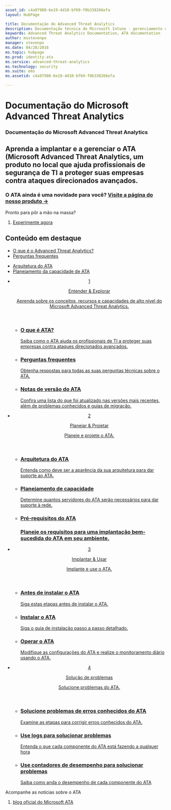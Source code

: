```yaml
---
asset_id: c4a97980-6e19-4d10-bf69-f0b338266efa
layout: HubPage

title: Documentação do Advanced Threat Analytics
description: Documentação técnica do Microsoft Intune - gerenciamento de dispositivos móveis e aplicativos
keywords: Advanced Threat Analytics Documentation, ATA documentation
author: msstevenpo
manager: stevenpo
ms.date: 04/28/2016
ms.topic: hubpage
ms.prod: identity-ata
ms.service: advanced-threat-analytics
ms.technology: security
ms.suite: ems
ms.assetid: c4a97980-6e19-4d10-bf69-f0b338266efa

---
```

# Documentação do Microsoft Advanced Threat Analytics
<article id="main">
    <section id="hero-content">
      <h1>Documentação do Microsoft Advanced Threat Analytics</h1>
      <h2>Aprenda a implantar e a gerenciar o ATA (Microsoft Advanced Threat Analytics, um produto no local que ajuda profissionais de segurança de TI a proteger suas empresas contra ataques direcionados avançados.</h2>
      <h3>O ATA ainda é uma novidade para você? <a href="http://go.microsoft.com/fwlink/?LinkId=816859" target="_blank">Visite a página do nosso produto &rarr;</a></h3>
    </section>
    <aside class="alert section-border">
      <p>Pronto para pôr a mão na massa?</p>
      <ol class="action-list">
        <li><a href="https://www.microsoft.com/evalcenter/evaluate-microsoft-advanced-threat-analytics" target="_blank" class="button-bordered button-translucent">Experimente agora</a></li>
      </ol>
    </aside>
    <section id="featured" class="container">
      <h2 class="section-heading"><span class="icon icon-warning"></span> Conteúdo em destaque</h2>
      <div class="features row">
        <ul class="column column-half">
          <li><a href="/advanced-threat-analytics/understand-explore/what-is-ata">O que é o Advanced Threat Analytics?</a></li>
          <li><a href="/advanced-threat-analytics/understand-explore/ata-technical-faq">Perguntas frequentes</a></li>
        </ul>
        <ul class="column column-half">
          <li><a href="/advanced-threat-analytics/plan-design/ata-architecture">Arquitetura do ATA</a></li>
          <li><a href="/advanced-threat-analytics/plan-design/ata-capacity-planning">Planejamento da capacidade de ATA</a></li>        </ul>
      </div>
    </section>
    <div id="journeys">
      <section class="container">
        <ul class="journeys-list">
          <li class="journey-step">
            <header class="journey-step-header row">
              <a href="/advanced-threat-analytics/understand-explore/what-is-ata">
                <div class="title column-third">
                  <span class="step-number">1</span>
                  <p>Entender &amp; Explorar</p>
                </div>
                <p class="description column-two-thirds">Aprenda sobre os conceitos, recursos e capacidades de alto nível do Microsoft Advanced Threat Analytics.
                </p>
              </a>
            </header>
            <section class="journey-step-elements content">
              <ul class="row">
                <li class="column-third">
                  <a href="/advanced-threat-analytics/understand-explore/what-is-ata">
                    <h3>O que é ATA?</h3>
                    <p>Saiba como o ATA ajuda os profissionais de TI a proteger suas empresas contra ataques direcionados avançados.</p>
                  </a>
                </li>
                <li class="column-third">
                  <a href="/advanced-threat-analytics/understand-explore/ata-technical-faq">
                    <h3>Perguntas frequentes</h3>
                    <p>Obtenha respostas para todas as suas perguntas técnicas sobre o ATA.</p>
                  </a>
                </li>
                <li class="column-third">
                  <a href="/advanced-threat-analytics/understand-explore/ata-release-notes">
                    <h3>Notas de versão do ATA</h3>
                    <p>Confira uma lista do que foi atualizado nas versões mais recentes, além de problemas conhecidos e guias de migração.</p>
                  </a>
                </li>
              </ul>
            </section>
          </li>
          <li class="journey-step">
            <header class="journey-step-header row">
              <a href="/advanced-threat-analytics/plan-design/ata-architecture">
                <div class="title column-third">
                  <span class="step-number">2</span>
                  <p>Planejar &amp; Projetar</p>
                </div>
                <p class="description column-two-thirds">Planeje e projete o ATA.
                </p>
              </a>
            </header>
            <section class="journey-step-elements content">
              <ul class="row">
                <li class="column-third">
                  <a href="/advanced-threat-analytics/plan-design/ata-architecture">
                    <h3>Arquitetura do ATA</h3>
                    <p>Entenda como deve ser a aparência da sua arquitetura para dar suporte ao ATA.</p>
                  </a>
                </li>
                <li class="column-third">
                  <a href="/advanced-threat-analytics/plan-design/ata-capacity-planning">
                    <h3>Planejamento de capacidade</h3>
                    <p>Determine quantos servidores do ATA serão necessários para dar suporte à rede.</p>
                  </a>
                </li>
                <li class="column-third">
                  <a href="/advanced-threat-analytics/plan-design/ata-prerequisites">
                    <h3>Pré-requisitos do ATA<h3>
                    <p>Planeje os requisitos para uma implantação bem-sucedida do ATA em seu ambiente.</p>
                  </a>
                </li>
              </ul>
            </section>
          </li>
          <li class="journey-step">
            <header class="journey-step-header row">
              <a href="/advanced-threat-analytics/deploy-use/preinstall-ata">
                <div class="title column-third">
                  <span class="step-number">3</span>
                  <p>Implantar &amp; Usar</p>
                </div>
                <p class="description column-two-thirds">Implante e use o ATA.
                </p>
              </a>
            </header>
            <section class="journey-step-elements content">
              <ul class="row">
                <li class="column-third">
                  <a href="/advanced-threat-analytics/deploy-use/preinstall-ata">
                    <h3>Antes de instalar o ATA</h3>
                    <p>Siga estas etapas antes de instalar o ATA.</p>
                  </a>
                </li>
                <li class="column-third">
                  <a href="/advanced-threat-analytics/deploy-use/install-ata">
                    <h3>Instalar o ATA</h3>
                    <p>Siga o guia de instalação passo a passo detalhado.</p>
                  </a>
                </li>
                <li class="column-third">
                  <a href="/advanced-threat-analytics/deploy-use/operate-ata">
                    <h3>Operar o ATA</h3>
                    <p>Modifique as configurações do ATA e realize o monitoramento diário usando o ATA.</p>
                  </a>
                </li>
            </section>
          </li>
          <li class="journey-step">
            <header class="journey-step-header row">
              <a href="/advanced-threat-analytics/troubleshoot/troubleshooting-ata-known-errors">
                <div class="title column-third">
                  <span class="step-number">4</span>
                  <p>Solução de problemas</p>
                </div>
                <p class="description column-two-thirds">Solucione problemas do ATA.
                </p>
              </a>
            </header>
            <section class="journey-step-elements content">
              <ul class="row">
                <li class="column-third">
                  <a href="/advanced-threat-analytics/troubleshoot/troubleshooting-ata-known-errors">
                    <h3>Solucione problemas de erros conhecidos do ATA</h3>
                    <p>Examine as etapas para corrigir erros conhecidos do ATA.</p>
                  </a>
                </li>
                <li class="column-third">
                  <a href="/advanced-threat-analytics/troubleshoot/troubleshooting-ata-using-logs">
                    <h3>Use logs para solucionar problemas</h3>
                    <p>Entenda o que cada componente do ATA está fazendo a qualquer hora</p>
                  </a>
                </li>
                <li class="column-third">
                  <a href="/advanced-threat-analytics/troubleshoot/troubleshooting-ata-using-perf-counters">
                    <h3>Use contadores de desempenho para solucionar problemas</h3>
                    <p>Saiba como anda o desempenho de cada componente do ATA</p>
                  </a>
                </li>
              </ul>
            </section>
          </li>
        </ul>
      </section>
    </div>
    <aside class="alert alert-social">
      <p>Acompanhe as notícias sobre o ATA</p>
      <ol class="action-list">
        <li><a href="http://blogs.technet.com/b/ata/" target="_blank" class="button-bordered button-translucent">blog oficial do Microsoft ATA</a></li>
      </ol>
    </aside>
</article>


<!--HONumber=Jun16_HO4-->


